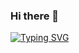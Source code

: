### Hi there 👋
[![Typing SVG](https://readme-typing-svg.demolab.com?font=Fira+Code&pause=1000&width=435&lines=Front-End+Developer;React.js+Developer)](https://git.io/typing-svg)
<!--
**Hedayatpour2002/Hedayatpour2002** is a ✨ _special_ ✨ repository because its `README.md` (this file) appears on your GitHub profile.

Here are some ideas to get you started:

- 🔭 I’m currently working on ...
- 🌱 I’m currently learning ...
- 👯 I’m looking to collaborate on ...
- 🤔 I’m looking for help with ...
- 💬 Ask me about ...
- 📫 How to reach me: ...
- 😄 Pronouns: ...
- ⚡ Fun fact: ...
-->
